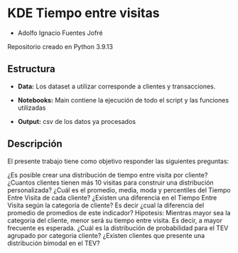 # KDE Tiempo entre visitas

- Adolfo Ignacio Fuentes Jofré

Repositorio creado en Python 3.9.13 

## Estructura

- **Data:** Los dataset a utilizar corresponde a clientes y transacciones.

- **Notebooks:** Main contiene la ejecución de todo el script y las funciones utilizadas

- **Output:** csv de los datos ya procesados

## Descripción

El presente trabajo tiene como objetivo responder las siguientes preguntas:

¿Es posible crear una distribución de tiempo entre visita por cliente? ¿Cuantos clientes tienen más 10 visitas para construir una distribución personalizada?
¿Cuál es el promedio, media, moda y percentiles del Tiempo Entre Visita de cada cliente?
¿Existen una diferencia en el Tiempo Entre Visita según la categoría de cliente? Es decir ¿cual la diferencia del promedio de promedios de este indicador?
Hipotesis: Mientras mayor sea la categoria del cliente, menor será su tiempo entre visita. Es decir, a mayor frecuente es esperada.
¿Cuál es la distribución de probabilidad para el TEV agrupado por categoria cliente?
¿Existen clientes que presente una distribución bimodal en el TEV?

